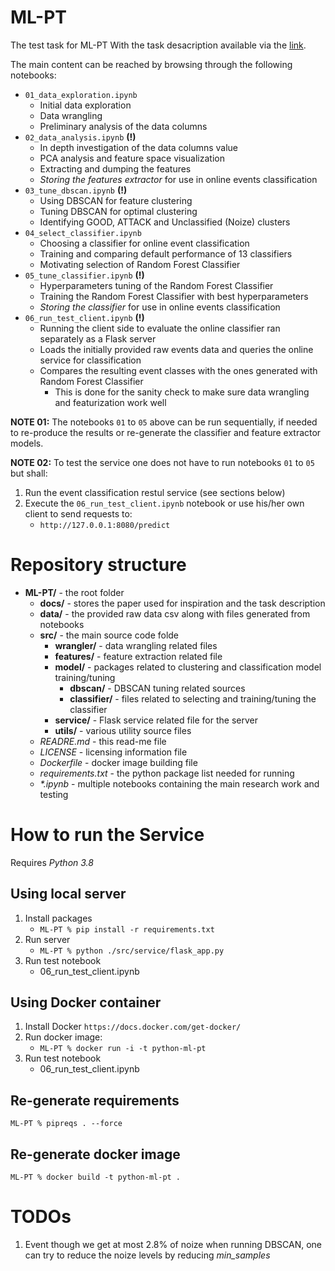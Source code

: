 # ML-PT
The test task for ML-PT With the task desacription available via the [link](https://heyiamsasha.notion.site/ML-PT-0bc4ce5012604ed397f040a1bdc29858).

The main content can be reached by browsing through the following notebooks:
* ``01_data_exploration.ipynb``
    - Initial data exploration
    - Data wrangling
    - Preliminary analysis of the data columns
* ``02_data_analysis.ipynb`` **(!)**
    - In depth investigation of the data columns value
    - PCA analysis and feature space visualization
    - Extracting and dumping the features
    - *Storing the features extractor* for use in online events classification
* ``03_tune_dbscan.ipynb`` **(!)**
    - Using DBSCAN for feature clustering
    - Tuning DBSCAN for optimal clustering
    - Identifying GOOD, ATTACK and Unclassified (Noize) clusters
* ``04_select_classifier.ipynb``
    - Choosing a classifier for online event classification
    - Training and comparing default performance of 13 classifiers
    - Motivating selection of Random Forest Classifier 
* ``05_tune_classifier.ipynb`` **(!)**
    - Hyperparameters tuning of the Random Forest Classifier
    - Training the Random Forest Classifier with best hyperparameters
    - *Storing the classifier* for use in online events classification
* ``06_run_test_client.ipynb`` **(!)**
    - Running the client side to evaluate the online classifier ran separately as a Flask server
    - Loads the initially provided raw events data and queries the online service for classification
    - Compares the resulting event classes with the ones generated with Random Forest Classifier
        - This is done for the sanity check to make sure data wrangling and featurization work well

**NOTE 01:** The notebooks ``01`` to ``05`` above can be run sequentially, if needed to re-produce the results or re-generate the classifier and feature extractor models.

**NOTE 02:** To test the service one does not have to run notebooks ``01`` to ``05`` but shall:
1. Run the event classification restul service (see sections below)
2. Execute the ``06_run_test_client.ipynb`` notebook or use his/her own client to send requests to:
    * ``http://127.0.0.1:8080/predict``

# Repository structure

* **ML-PT/** - the root folder
    * **docs/** - stores the paper used for inspiration and the task description
    * **data/** - the provided raw data csv along with files generated from notebooks
    * **src/** - the main source code folde
        * **wrangler/** - data wrangling related files
        * **features/** - feature extraction related file
        * **model/** - packages related to clustering and classification model training/tuning
            * **dbscan/** - DBSCAN tuning related sources
            * **classifier/** - files related to selecting and training/tuning the classifier
        * **service/** - Flask service related file for the server
        * **utils/** - various utility source files
   * *READRE.md* - this read-me file
   * *LICENSE* - licensing information file
   * *Dockerfile* - docker image building file
   * *requirements.txt* - the python package list needed for running
   * *\*.ipynb* - multiple notebooks containing the main research work and testing

# How to run the Service
Requires *Python 3.8*

## Using local server

1. Install packages
    * ``ML-PT % pip install -r requirements.txt``
2. Run server
    * ``ML-PT % python ./src/service/flask_app.py``
3. Run test notebook
    * 06_run_test_client.ipynb

## Using Docker container

1. Install Docker
     ``https://docs.docker.com/get-docker/``
3. Run docker image:
    * ``ML-PT % docker run -i -t python-ml-pt``
4. Run test notebook
    * 06_run_test_client.ipynb

## Re-generate requirements
``ML-PT % pipreqs . --force``

## Re-generate docker image
``ML-PT % docker build -t python-ml-pt .``

# TODOs
1. Event though we get at most 2.8% of noize when running DBSCAN, one can try to reduce the noize levels by reducing *min_samples*
